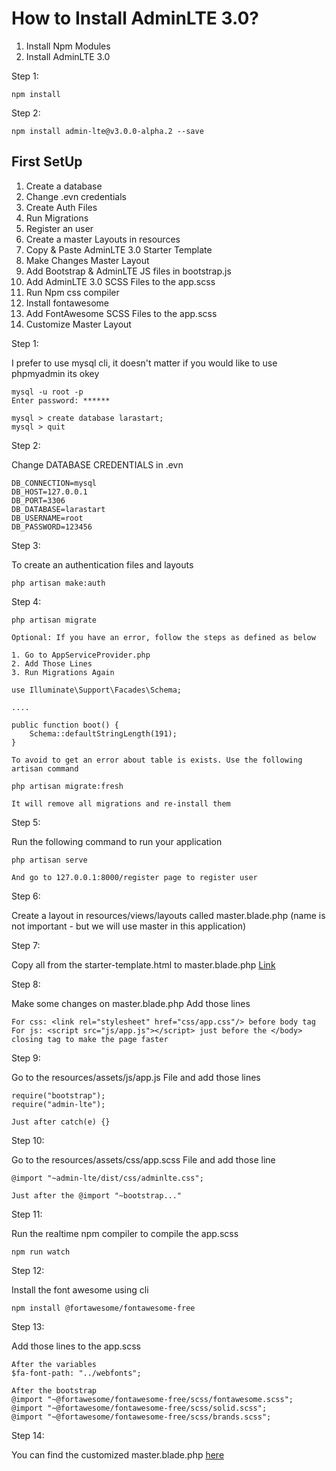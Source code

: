 # How to Install AdminLTE 3.0?

1. Install Npm Modules
2. Install AdminLTE 3.0

Step 1:

```
npm install
```

Step 2:

```
npm install admin-lte@v3.0.0-alpha.2 --save
```

## First SetUp

1. Create a database
2. Change .evn credentials
3. Create Auth Files
4. Run Migrations
5. Register an user
6. Create a master Layouts in resources
7. Copy & Paste AdminLTE 3.0 Starter Template
8. Make Changes Master Layout
9. Add Bootstrap & AdminLTE JS files in bootstrap.js
10. Add AdminLTE 3.0 SCSS Files to the app.scss
11. Run Npm css compiler
12. Install fontawesome
13. Add FontAwesome SCSS Files to the app.scss
14. Customize Master Layout

Step 1:

I prefer to use mysql cli, it doesn't matter if you would like to use phpmyadmin its okey

```
mysql -u root -p
Enter password: ******

mysql > create database larastart;
mysql > quit
```

Step 2:

Change DATABASE CREDENTIALS in .evn

```
DB_CONNECTION=mysql
DB_HOST=127.0.0.1
DB_PORT=3306
DB_DATABASE=larastart
DB_USERNAME=root
DB_PASSWORD=123456
```

Step 3:

To create an authentication files and layouts

```
php artisan make:auth
```

Step 4:

```
php artisan migrate

Optional: If you have an error, follow the steps as defined as below

1. Go to AppServiceProvider.php
2. Add Those Lines
3. Run Migrations Again

use Illuminate\Support\Facades\Schema;

....

public function boot() {
	Schema::defaultStringLength(191);
}

To avoid to get an error about table is exists. Use the following artisan command

php artisan migrate:fresh

It will remove all migrations and re-install them
```

Step 5:

Run the following command to run your application

```
php artisan serve

And go to 127.0.0.1:8000/register page to register user
```

Step 6:

Create a layout in resources/views/layouts called master.blade.php (name is not important - but we will use master in this application)

Step 7:

Copy all from the starter-template.html to master.blade.php
[Link](resources/views/layouts/starter-template.html)

Step 8:

Make some changes on master.blade.php
Add those lines

```
For css: <link rel="stylesheet" href="css/app.css"/> before body tag
For js: <script src="js/app.js"></script> just before the </body> closing tag to make the page faster
```

Step 9:

Go to the resources/assets/js/app.js File and add those lines

```
require("bootstrap");
require("admin-lte");

Just after catch(e) {}
```

Step 10:

Go to the resources/assets/css/app.scss File and add those line

```
@import "~admin-lte/dist/css/adminlte.css";

Just after the @import "~bootstrap..."
```

Step 11:

Run the realtime npm compiler to compile the app.scss

```
npm run watch
```

Step 12:

Install the font awesome using cli

```
npm install @fortawesome/fontawesome-free
```

Step 13:

Add those lines to the app.scss

```
After the variables
$fa-font-path: "../webfonts";

After the bootstrap
@import "~@fortawesome/fontawesome-free/scss/fontawesome.scss";
@import "~@fortawesome/fontawesome-free/scss/solid.scss";
@import "~@fortawesome/fontawesome-free/scss/brands.scss";
```

Step 14:

You can find the customized master.blade.php [here](../resources/views/layouts/starter-customized.html)

